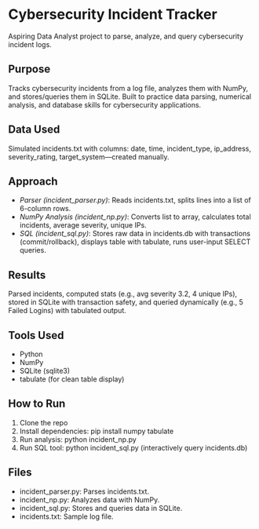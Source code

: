 # Cybersecurity Incident Tracker

Aspiring Data Analyst project to parse, analyze, and query cybersecurity incident logs.

## Purpose
Tracks cybersecurity incidents from a log file, analyzes them with NumPy, and stores/queries them in SQLite. Built to practice data parsing, numerical analysis, and database skills for cybersecurity applications.

## Data Used
Simulated incidents.txt with columns: date, time, incident_type, ip_address, severity_rating, target_system—created manually.

## Approach
- *Parser (incident_parser.py)*: Reads incidents.txt, splits lines into a list of 6-column rows.
- *NumPy Analysis (incident_np.py)*: Converts list to array, calculates total incidents, average severity, unique IPs.
- *SQL (incident_sql.py)*: Stores raw data in incidents.db with transactions (commit/rollback), displays table with tabulate, runs user-input SELECT queries.

## Results
Parsed incidents, computed stats (e.g., avg severity 3.2, 4 unique IPs), stored in SQLite with transaction safety, and queried dynamically (e.g., 5 Failed Logins) with tabulated output.

## Tools Used
- Python
- NumPy
- SQLite (sqlite3)
- tabulate (for clean table display)

## How to Run
1. Clone the repo
2. Install dependencies: pip install numpy tabulate
3. Run analysis: python incident_np.py
4. Run SQL tool: python incident_sql.py (interactively query incidents.db)

## Files
- incident_parser.py: Parses incidents.txt.
- incident_np.py: Analyzes data with NumPy.
- incident_sql.py: Stores and queries data in SQLite.
- incidents.txt: Sample log file.